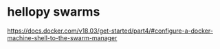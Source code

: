 # hellopy swarms
https://docs.docker.com/v18.03/get-started/part4/#configure-a-docker-machine-shell-to-the-swarm-manager
